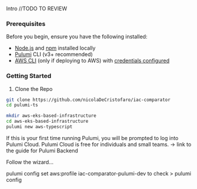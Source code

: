 Intro
//TODO TO REVIEW

### Prerequisites
Before you begin, ensure you have the following installed:
- [Node.js](https://nodejs.org/en/download) and [npm](https://www.npmjs.com/package/npm) installed locally
- [Pulumi](https://www.pulumi.com/docs/iac/get-started/aws/begin/) CLI (v3+ recommended)
- [AWS CLI](https://docs.aws.amazon.com/cli/latest/userguide/getting-started-install.html) (only if deploying to AWS) with [credentials configured](https://www.pulumi.com/docs/iac/get-started/aws/configure/)

### Getting Started

1. Clone the Repo

```bash
git clone https://github.com/nicolaDeCristofaro/iac-comparator
cd pulumi-ts
```

```bash
mkdir aws-eks-based-infrastructure
cd aws-eks-based-infrastructure
pulumi new aws-typescript
```

If this is your first time running Pulumi, you will be prompted to log into Pulumi Cloud. Pulumi Cloud is free for individuals and small teams. -> link to the guide for Pulumi Backend

Follow the wizard...

pulumi config set aws:profile iac-comparator-pulumi-dev
to check > pulumi config

